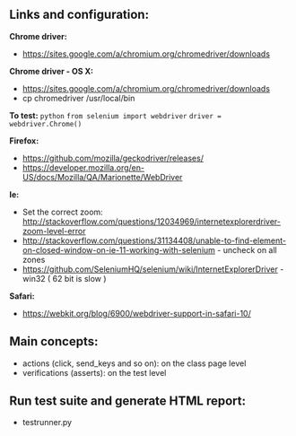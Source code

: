 ## Links and configuration:

__Chrome driver:__
* https://sites.google.com/a/chromium.org/chromedriver/downloads

__Chrome driver - OS X:__
* https://sites.google.com/a/chromium.org/chromedriver/downloads
* cp chromedriver /usr/local/bin

__To test:__
```python```
```from selenium import webdriver```
```driver = webdriver.Chrome()```

__Firefox:__
* https://github.com/mozilla/geckodriver/releases/
* https://developer.mozilla.org/en-US/docs/Mozilla/QA/Marionette/WebDriver

__Ie:__
* Set the correct zoom: http://stackoverflow.com/questions/12034969/internetexplorerdriver-zoom-level-error
* http://stackoverflow.com/questions/31134408/unable-to-find-element-on-closed-window-on-ie-11-working-with-selenium  - uncheck on all zones
* https://github.com/SeleniumHQ/selenium/wiki/InternetExplorerDriver - win32 ( 62 bit is slow )

__Safari:__
* https://webkit.org/blog/6900/webdriver-support-in-safari-10/

## Main concepts:
* actions (click, send_keys and so on): on the class page level
* verifications (asserts): on the test level

## Run test suite and generate HTML report:
* testrunner.py

